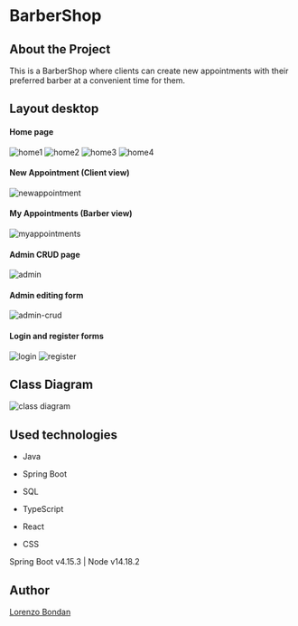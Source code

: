 # BarberShop

## About the Project

This is a BarberShop where clients can create new appointments with their preferred barber at a convenient time for them.

## Layout desktop

#### Home page
![home1](https://github.com/LorenzoBondan/BarberShop/assets/105743965/38d69b0e-acf9-4ef8-8919-a1eb66c7c9cc)
![home2](https://github.com/LorenzoBondan/BarberShop/assets/105743965/b3228855-460f-4af1-89d0-215f49ac79fb)
![home3](https://github.com/LorenzoBondan/BarberShop/assets/105743965/d31cd77b-ad40-4488-8ed1-6272d2aa2662)
![home4](https://github.com/LorenzoBondan/BarberShop/assets/105743965/997c21cc-6ba9-47e7-b985-015f0dd1117d)

#### New Appointment (Client view)
![newappointment](https://github.com/LorenzoBondan/BarberShop/assets/105743965/6cb50160-1b82-43af-a6a7-aea9bd65becb)

#### My Appointments (Barber view)
![myappointments](https://github.com/LorenzoBondan/BarberShop/assets/105743965/d3e43aff-0f34-4dd1-82b1-2be622c3a9e3)

#### Admin CRUD page
![admin](https://github.com/LorenzoBondan/BarberShop/assets/105743965/361ffcaf-dab6-49f0-b25a-04dd94feb855)

#### Admin editing form
![admin-crud](https://github.com/LorenzoBondan/BarberShop/assets/105743965/c37d2445-a79e-4815-9415-c9c8c12baebf)

#### Login and register forms
![login](https://github.com/LorenzoBondan/BarberShop/assets/105743965/09e3166c-bdbb-41e3-9c6d-81765a7e299b)
![register](https://github.com/LorenzoBondan/BarberShop/assets/105743965/d5925680-867b-496b-8fb7-f290a6acaacb)

## Class Diagram
![class diagram](https://github.com/LorenzoBondan/BarberShop/assets/105743965/05b52d3f-028c-4264-b6d3-4c3145717e4c)

## Used technologies

- Java
- Spring Boot
- SQL

- TypeScript
- React
- CSS

Spring Boot v4.15.3 | Node v14.18.2

## Author

[Lorenzo Bondan](HTTPS://WWW.LINKEDIN.COM/IN/LORENZO-BONDAN-108B42236)

